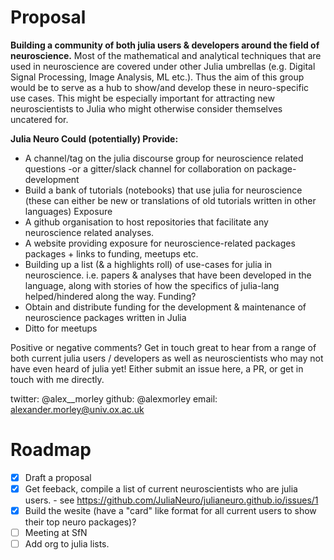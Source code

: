 # Proposal
**Building a community of both julia users & developers around the field of neuroscience.**
Most of the mathematical and analytical techniques that are used in neuroscience are covered under other Julia umbrellas (e.g. Digital Signal Processing, Image Analysis, ML etc.). Thus the aim of this group would be to serve as a hub to show/and develop these in neuro-specific use cases. This might be especially important for attracting new neuroscientists to Julia who might otherwise consider themselves uncatered for. 

**Julia Neuro Could (potentially) Provide:**
  - A channel/tag on the julia discourse group for neuroscience related questions
    -or a gitter/slack channel for collaboration on package-development
  - Build a bank of tutorials (notebooks) that use julia for neuroscience (these can either be new or translations of old tutorials written in other languages)
Exposure
  - A github organisation to host repositories that facilitate any neuroscience related analyses.
  - A website providing exposure for neuroscience-related packages packages + links to funding, meetups etc.
  - Building up a list (& a highlights roll) of use-cases for julia in neuroscience. i.e. papers & analyses that have been developed in the language, along with stories of how the specifics of julia-lang helped/hindered along the way.
Funding?
   - Obtain and distribute funding for the development & maintenance of neuroscience packages written in Julia
   - Ditto for meetups


Positive or negative comments? Get in touch great to hear from a range of both current julia users / developers as well as neuroscientists who may not have even heard of julia yet! Either submit an issue here, a PR, or get in touch with me directly.

twitter: @alex__morley
github: @alexmorley
email: alexander.morley@univ.ox.ac.uk


# Roadmap
- [X] Draft a proposal
- [X] Get feeback, compile a list of current neuroscientists who are julia users. - see https://github.com/JuliaNeuro/julianeuro.github.io/issues/1
- [X] Build the wesite (have a "card" like format for all current users to show their top neuro packages)?
- [ ] Meeting at SfN
- [ ] Add org to julia lists.
